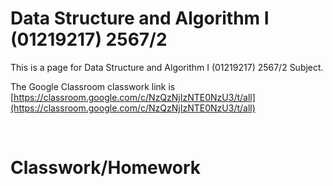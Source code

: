 # Data Structure and Algorithm I (01219217) 2567/2

This is a page for Data Structure and Algorithm I (01219217) 2567/2 Subject.

The Google Classroom classwork link is [https://classroom.google.com/c/NzQzNjIzNTE0NzU3/t/all](https://classroom.google.com/c/NzQzNjIzNTE0NzU3/t/all)

<br>

# Classwork/Homework

